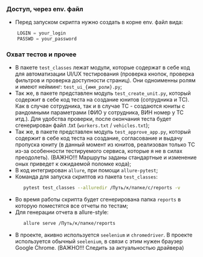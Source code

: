 ### Доступ, через env. файл
- Перед запуском скрипта нужно создать в корне env. файл вида:
```python
    LOGIN = your_login
    PASSWD = your_password 
```
### Охват тестов и прочее
- В пакете ```test_classes``` лежат модули, которые содержат в себе код для автоматизации UI/UX тестирования (проверка кнопок, проверка фильтров и проверка доступности страниц). Они одноименны ролям и имеют нейминг: ```test_ui_{имя_роли}.py```;
- Так же, в пакете представлен модуль ```test_create_unit.py```, который содержит в себе код теста на создание юнитов (сотрудника и ТС). Как в случае сотрудника, так и в случае ТС - создаются юниты с рандомными параметрами (ФИО у сотрудника, ВИН номер у ТС итд.). Для удобства проверки, после окончания теста будет сгенерирован файл .txt (```workers.txt``` / ```vehicles.txt```);
- Так же, в пакете представлен модуль ```test_approve_app.py```, который содержит в себе код теста на создание, согласование и выдачу пропуска юниту (в данный момент из юнитов, реализован только ТС из-за особенности тестируемого сервиса, которые я не в силах преодолеть). (ВАЖНО!!! Маршруты заданы стандартные и изменение оных приведет к ожидаемой поломке кода);
- В код интегрирован ```allure```, при помощи ```allure-pytest```;
- Команда для запуска скриптов из пакета ```test_classes```: 
  ```bash
     pytest test_classes --alluredir /Путь/к/папке/с/reports -v
  ``` 
- Во время работы скрипта будет сгенерирована папка ```reports``` в которую поместятся все отчеты по тестам;
- Для генерации отчета в allure-style: 
  ```bash
     allure serve /Путь/к/папке/reports
  ```
- В проекте, акивно используется ```seelenium``` и ```chromedriver```. В проекте используется обычный ```seelenium```, в связи с этим нужен браузер Google Chrome. (ВАЖНО!!! Следить за актуальностью драйвера)
